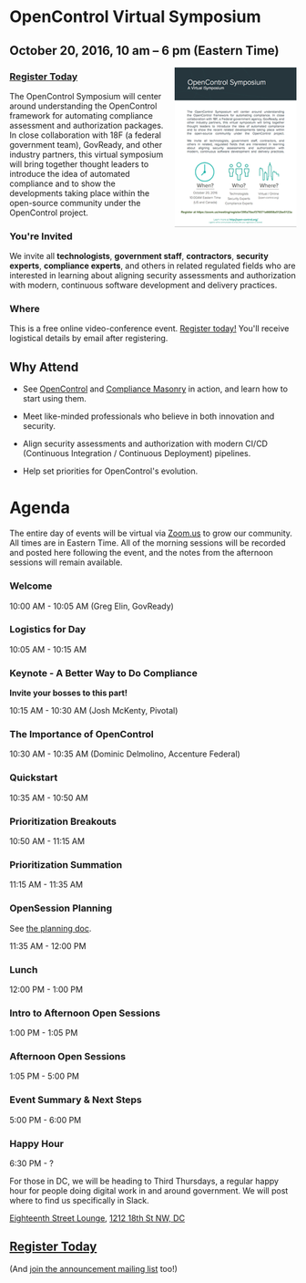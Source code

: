 # OpenControl Virtual Symposium
## October 20, 2016, 10 am – 6 pm (Eastern Time)

<a href="../img/opencontrol_symposium_flyer.pdf"><img style="float: right; margin-left: 15px;" src="../img/opencontrol_symposium_flyer_sm.png" alt="OpenControl Event Brochure Flyer" /></a>

### [Register Today](https://zoom.us/meeting/register/395a70acf379371a66858a512be5123a)

The OpenControl Symposium will center around understanding
the OpenControl framework for automating compliance assessment and authorization packages. In close
collaboration with 18F (a federal government team), GovReady, and
other industry partners, this virtual symposium will bring together
thought leaders to introduce the idea of automated compliance
and to show the developments taking place within
the open-source community under the OpenControl project.

### You're Invited

We invite all **technologists**, **government staff**, **contractors**, **security experts**, **compliance experts**, and
others in related regulated fields who are interested in learning
about aligning security assessments and authorization with
modern, continuous software development and delivery practices.

### Where

This is a free online video-conference event. [Register today!](https://zoom.us/meeting/register/395a70acf379371a66858a512be5123a) You'll receive logistical details by email after registering.

## Why Attend

* See [OpenControl](https://github.com/opencontrol) and [Compliance Masonry](https://github.com/opencontrol/compliance-masonry) in action, and learn how to start using them.

* Meet like-minded professionals who believe in both innovation and security.

* Align security assessments and authorization with modern CI/CD (Continuous Integration / Continuous Deployment) pipelines.

* Help set priorities for OpenControl's evolution.

# Agenda

The entire day of events will be virtual via [Zoom.us](https://zoom.us/meeting/register/395a70acf379371a66858a512be5123a) to grow our community. All times are in Eastern Time. All of the morning sessions will be recorded and posted here following the event, and the notes from the afternoon sessions will remain available.

### Welcome
10:00 AM - 10:05 AM (Greg Elin, GovReady)

### Logistics for Day
10:05 AM - 10:15 AM

### Keynote - A Better Way to Do Compliance

**Invite your bosses to this part!**

10:15 AM - 10:30 AM (Josh McKenty, Pivotal)

### The Importance of OpenControl
10:30 AM - 10:35 AM (Dominic Delmolino, Accenture Federal)

### Quickstart
10:35 AM - 10:50 AM

### Prioritization Breakouts
10:50 AM - 11:15 AM

### Prioritization Summation
11:15 AM - 11:35 AM

### OpenSession Planning
See [the planning doc](https://docs.google.com/document/d/1DVadZKF2SERPULteyc_jEXvjq65oFYbF-JRZd-zY090/edit#).

11:35 AM - 12:00 PM

### Lunch
12:00 PM - 1:00 PM

### Intro to Afternoon Open Sessions
1:00 PM - 1:05 PM

### Afternoon Open Sessions
1:05 PM - 5:00 PM

### Event Summary & Next Steps
5:00 PM - 6:00 PM

### Happy Hour
6:30 PM - ?

For those in DC, we will be heading to Third Thursdays, a regular happy hour for people doing digital work in and around government. We will post where to find us specifically in Slack.

[Eighteenth Street Lounge](http://www.eighteenthstreetlounge.com/), [1212 18th St NW, DC](https://www.google.com/maps/place/Eighteenth+Street+Lounge/@38.9062117,-77.0419716,15z/data=!4m5!3m4!1s0x0:0xe2eeebf181e49255!8m2!3d38.9062117!4d-77.0419716)

## [Register Today](https://zoom.us/meeting/register/395a70acf379371a66858a512be5123a)

(And [join the announcement mailing list](http://eepurl.com/cg0ZE1) too!)
